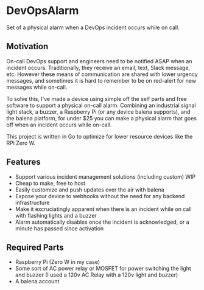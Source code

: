 # DevOpsAlarm

Set of a physical alarm when a DevOps incident occurs while on call.

## Motivation

On-call DevOps support and engineers need to be notified ASAP when an incident occurs. Traditionally, they receive an email, text, Slack message, etc. However these means of communication are shared with lower urgency messages, and sometimes it is hard to remember to be on red-alert for new messages while on-call.

To solve this, I've made a device using simple off the self parts and free software to support a physical on-call alarm. Combining an industrial signal light stack, a buzzer, a Raspberry Pi (or any device balena supports), and the balena platform, for under $25 you can make a physical alarm that goes off when an incident occurs while on-call.

This project is written in Go to optimize for lower resource devices like the RPi Zero W.

## Features

- Support various incident management solutions (including custom) WIP
- Cheap to make, free to host
- Easily customize and push updates over the air with balena
- Expose your device to webhooks without the need for any backend infrastructure
- Make it excruciatingly apparent when there is an incident while on call with flashing lights and a buzzer
- Alarm automatically disables once the incident is acknowledged, or a minute has passed since activation


## Required Parts

- Raspberry Pi (Zero W in my case)
- Some sort of AC power relay or MOSFET for power switching the light and buzzer (I used a 120v AC Relay with a 120v light and buzzer)
- A balena account
